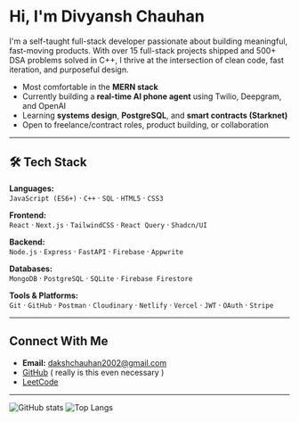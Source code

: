 #  Hi, I'm Divyansh Chauhan

I'm a self-taught full-stack developer passionate about building meaningful, fast-moving products. With over 15 full-stack projects shipped and 500+ DSA problems solved in C++, I thrive at the intersection of clean code, fast iteration, and purposeful design.

-  Most comfortable in the **MERN stack**
-  Currently building a **real-time AI phone agent** using Twilio, Deepgram, and OpenAI
-  Learning **systems design**, **PostgreSQL**, and **smart contracts (Starknet)**
-  Open to freelance/contract roles, product building, or collaboration

---

## 🛠️ Tech Stack

**Languages:**  
`JavaScript (ES6+)` · `C++` · `SQL` · `HTML5` · `CSS3`

**Frontend:**  
`React` · `Next.js` · `TailwindCSS` · `React Query` · `Shadcn/UI`

**Backend:**  
`Node.js` · `Express` · `FastAPI` · `Firebase` · `Appwrite`

**Databases:**  
`MongoDB` · `PostgreSQL` · `SQLite` · `Firebase Firestore`

**Tools & Platforms:**  
`Git` · `GitHub` · `Postman` · `Cloudinary` · `Netlify` · `Vercel` · `JWT` · `OAuth` · `Stripe`

---

##  Connect With Me

-  **Email:** dakshchauhan2002@gmail.com  
-  [GitHub](https://github.com/kami123kaze)  ( really is this even necessary ) 
-  [LeetCode](https://leetcode.com/u/kamikaze2109/)  
 

---

![GitHub stats](https://github-readme-stats.vercel.app/api?username=kami123kaze&show_icons=true&theme=radical)
![Top Langs](https://github-readme-stats.vercel.app/api/top-langs/?username=kami123kaze&layout=compact&theme=radical)
